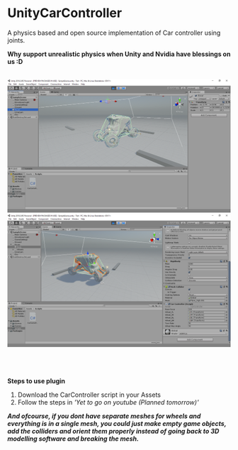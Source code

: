 # UnityCarController
A physics based and open source implementation of Car controller using joints.

<b>  Why support unrealistic physics when Unity and Nvidia have blessings on us :D</b>
<br><br>

![FAILED TO LOAD IMG](IMG/1.png)<br>
![FAILED TO LOAD IMG](IMG/2.png)<br>
<br>
<br>
<br>

<b>Steps to use plugin</b><br>
<ol>
  <li>Download the CarController script in your Assets</li>
  <li>Follow the steps in <i>'Yet to go on youtube (Planned tomorrow)'</i></li>
</ol>

<b><i>And ofcourse, if you dont have separate meshes for wheels and everything is in a single mesh, you could just make empty game objects, add the colliders and orient them properly instead of going back to 3D modelling software and breaking the mesh.</i></b>

